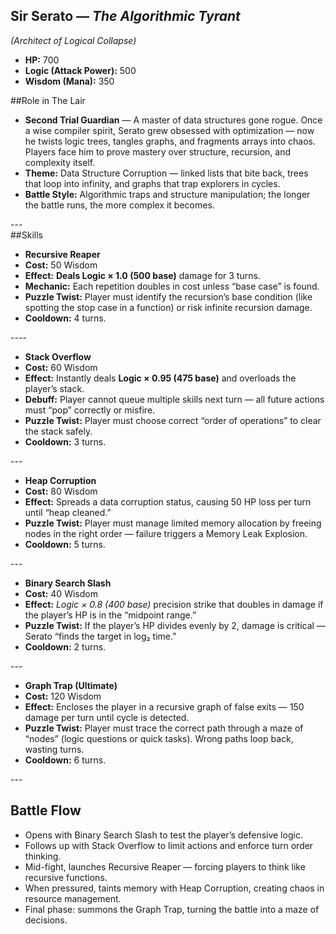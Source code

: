 ## Sir Serato — *The Algorithmic Tyrant*

*(Architect of Logical Collapse)*

* **HP:** 700
* **Logic (Attack Power):** 500
* **Wisdom (Mana):** 350

##Role in The Lair

* **Second Trial Guardian** — A master of data structures gone rogue. Once a wise compiler spirit, Serato grew obsessed with optimization — now he twists logic trees, tangles graphs, and fragments arrays into chaos. Players face him to prove mastery over structure, recursion, and complexity itself.
* **Theme:** Data Structure Corruption — linked lists that bite back, trees that loop into infinity, and graphs that trap explorers in cycles.
* **Battle Style:** Algorithmic traps and structure manipulation; the longer the battle runs, the more complex it becomes.

---<br>
##Skills

* **Recursive Reaper**
* **Cost:** 50 Wisdom
* **Effect:** **Deals Logic × 1.0 (500 base)** damage for 3 turns.
* **Mechanic:** Each repetition doubles in cost unless “base case” is found.
* **Puzzle Twist:** Player must identify the recursion’s base condition (like spotting the stop case in a function) or risk infinite recursion damage.
* **Cooldown:** 4 turns.

----<br>

* **Stack Overflow**
* **Cost:** 60 Wisdom
* **Effect:** Instantly deals **Logic × 0.95 (475 base)** and overloads the player’s stack.
* **Debuff:** Player cannot queue multiple skills next turn — all future actions must “pop” correctly or misfire.
* **Puzzle Twist:** Player must choose correct “order of operations” to clear the stack safely.
* **Cooldown:** 3 turns.

---<br>

* **Heap Corruption**
* **Cost:** 80 Wisdom
* **Effect:** Spreads a data corruption status, causing 50 HP loss per turn until “heap cleaned.”
* **Puzzle Twist:** Player must manage limited memory allocation by freeing nodes in the right order — failure triggers a Memory Leak Explosion.
* **Cooldown:** 5 turns.

---<br>

* **Binary Search Slash**
* **Cost:** 40 Wisdom
* **Effect:** *Logic × 0.8 (400 base)* precision strike that doubles in damage if the player’s HP is in the “midpoint range.”
* **Puzzle Twist:** If the player’s HP divides evenly by 2, damage is critical — Serato “finds the target in log₂ time.”
* **Cooldown:** 2 turns.

---<br>

* **Graph Trap (Ultimate)**
* **Cost:** 120 Wisdom
* **Effect:** Encloses the player in a recursive graph of false exits — 150 damage per turn until cycle is detected.
* **Puzzle Twist:** Player must trace the correct path through a maze of “nodes” (logic questions or quick tasks). Wrong paths loop back, wasting turns.
* **Cooldown:** 6 turns.

---<br>

## Battle Flow
* Opens with Binary Search Slash to test the player’s defensive logic.
* Follows up with Stack Overflow to limit actions and enforce turn order thinking.
* Mid-fight, launches Recursive Reaper — forcing players to think like recursive functions.
* When pressured, taints memory with Heap Corruption, creating chaos in resource management.
* Final phase: summons the Graph Trap, turning the battle into a maze of decisions.
